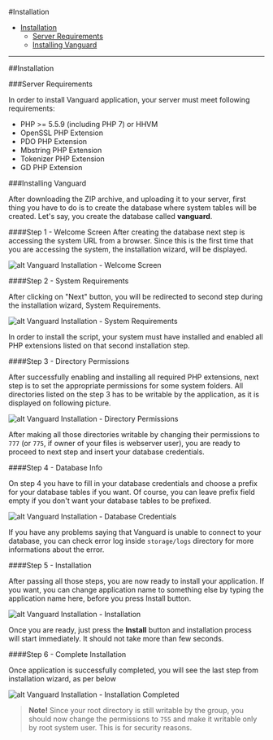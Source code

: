 #Installation

* [Installation](#installation)
	* [Server Requirements](#server-requirements)
	* [Installing Vanguard](#installing-vanguard)

---
<a name="installation"></a>
##Installation

<a name="server-requirements"></a>
###Server Requirements

In order to install Vanguard application, your server must meet following requirements:


* PHP >= 5.5.9 (including PHP 7) or HHVM
* OpenSSL PHP Extension
* PDO PHP Extension
* Mbstring PHP Extension
* Tokenizer PHP Extension
* GD PHP Extension

<a name="installing-vanguard"></a>
###Installing Vanguard

After downloading the ZIP archive, and uploading it to your server, first thing you have to do is to create the database where system tables will be created. Let's say, you create the database called **vanguard**.

####Step 1 - Welcome Screen
After creating the database next step is accessing the system URL from a browser. Since this is the first time that you are accessing the system, the installation wizard, will be displayed.

![alt Vanguard Installation - Welcome Screen](assets/img/install_step1.png)

####Step 2 - System Requirements

After clicking on "Next" button, you will be redirected to second step during the installation wizard, System Requirements. 

![alt Vanguard Installation - System Requirements](assets/img/install_step2.png)

In order to install the script, your system must have installed and enabled all PHP extensions listed on that second installation step.

####Step 3 - Directory Permissions

After successfully enabling and installing all required PHP extensions, next step is to set the appropriate permissions for some system folders. All directories listed on the step 3 has to be writable by the application, as it is displayed on following picture.

![alt Vanguard Installation - Directory Permissions](assets/img/install_step3.png)

After making all those directories writable by changing their permissions to ```777``` (or ```775```,  if owner of your files is webserver user), you are ready to proceed to next step and insert your database credentials.

####Step 4 - Database Info

On step 4 you have to fill in your database credentials and choose a prefix for your database tables if you want. Of course, you can leave prefix field empty if you don't want your database tables to be prefixed.

![alt Vanguard Installation - Database Credentials](assets/img/install_step4.png)

If you have any problems saying that Vanguard is unable to connect to your database, you can check error log inside `storage/logs` directory for more informations about the error.

####Step 5 - Installation

After passing all those steps, you are now ready to install your application. If you want, you can change application name to something else by typing the application name here, before you press Install button. 

![alt Vanguard Installation - Installation](assets/img/install_step5.png)

Once you are ready, just press the **Install** button and installation process will start immediately. It should not take more than few seconds.

####Step 6 - Complete Installation

Once application is successfully completed, you will see the last step from installation wizard, as per below

![alt Vanguard Installation - Installation Completed](assets/img/install_step6.png)

> **Note!** Since your root directory is still writable by the group, you should now change the permissions to `755` and make it writable only by root system user. This is for security reasons.